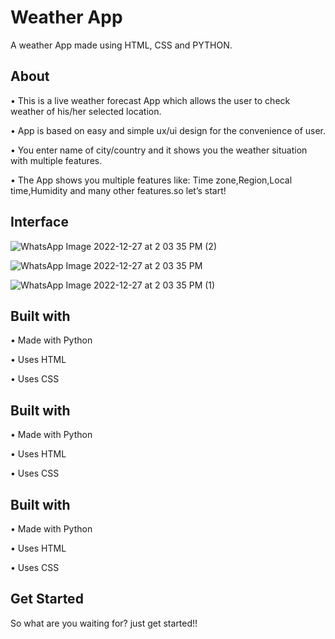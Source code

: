 
# Weather App

A weather App made using HTML, CSS and PYTHON.



## About

•	This is a live weather forecast App which allows the user to check weather of his/her selected location.

•	App is based on easy and simple ux/ui design for the convenience of user.

•	You enter name of city/country and it shows you the weather situation with multiple features.

•	The App shows you multiple features like:
   Time zone,Region,Local time,Humidity and many other features.so let’s start!

## Interface
![WhatsApp Image 2022-12-27 at 2 03 35 PM (2)](https://user-images.githubusercontent.com/96631518/209649641-6c5ebde1-e221-4e38-8968-a26afb89993b.jpeg)

![WhatsApp Image 2022-12-27 at 2 03 35 PM](https://user-images.githubusercontent.com/96631518/209649649-ed2bb303-1066-4b5f-b952-5763e1860c46.jpeg)

![WhatsApp Image 2022-12-27 at 2 03 35 PM (1)](https://user-images.githubusercontent.com/96631518/209649651-017ce01d-480b-4675-a9f9-914daf25c85d.jpeg)

## Built with
• Made with Python

• Uses HTML

• Uses CSS
## Built with
• Made with Python

• Uses HTML

• Uses CSS
## Built with
• Made with Python

• Uses HTML

• Uses CSS
## Get Started

So what are you waiting for? just get started!!
